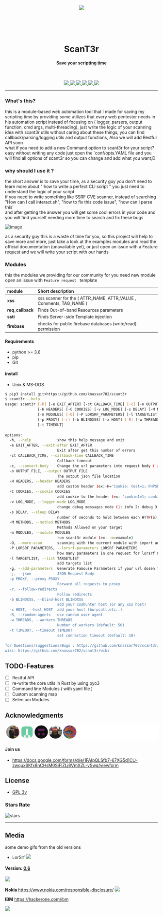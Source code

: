 
<h3 align="center">
  <img src="https://user-images.githubusercontent.com/45688522/170871350-80113c02-5733-4d04-9f09-c33bef80c2bf.png" width="600px">
</h3>



<h1 align="center">
  <br>
  <br>
  ScanT3r <br><h4 align="center">Save your scripting time</h4>
  <br>  
</h1>

<p align="center">
  <a href="https://github.com//scant3r/releases">
    <img src="https://img.shields.io/github/release/knassar702/scant3r.svg">
  </a>
  <a href="https://github.com/knassar702/scant3r/issues?q=is%3Aissue+is%3Aclosed">
      <img src="https://img.shields.io/github/issues-closed-raw/knassar702/scant3r?color=dark-green&label=issues%20fixed">
  </a>
  <a href="https://img.shields.io/github/stars/knassar702/scant3r">
      <img src="https://img.shields.io/github/stars/knassar702/scant3r">
  </a>
  <a href="https://img.shields.io/github/forks/knassar702/scant3r">
      <img src="https://img.shields.io/github/forks/knassar702/scant3r">
  </a>
  <a href="https://img.shields.io/github/issues/knassar702/scant3r">
      <img src="https://img.shields.io/github/issues/knassar702/scant3r">
  </a>
  <a href="https://img.shields.io/github/license/knassar702/scant3r">
      <img src="https://img.shields.io/github/license/knassar702/scant3r">
  </a>
</p>

***

### What's this?
this is a module-based web automation tool that I made for saving my scripting
time by providing some utilizes that every web pentester needs in his automation script
instead of focusing on ( logger, parsers, output function, cmd args, multi-threading),
just write the logic of your scanning idea with scant3r utils without caring
about these things, you can find callback/parsing/logging utils and output functions, Also we will add Restful API soon <br>
what if you need to add a new Command option to scant3r for your script? <br>
easy without writing any code just open the `conf/opts.YAML file and you will find all options of scant3r so you can change and add what you want;D


### why should I use it ?
the short answer is to save your time, as a security guy you don't need to
learn more about " how to write a perfect CLI script " you just need to
understand the logic of your script <br> if you need to write something like SSRF
CVE scanner, instead of searching "How can I call interact.sh", "how to fix this
code issue", "how can I parse this' <br> and after getting the answer you will get
some cool errors in your code and you will find yourself needing more time to
search and fix these bugs

![image](.src/sweaty-sweaty-speedrunner.gif)


as a security guy this is a waste of time for you, so this project will help to
save more and more, just take a look at the examples modules and read the
official documentation (unavailable yet), or just open an issue with a
Feature request and we will write your script with our hands

### Modules

this the modules we providing for our community for you need new module open an issue with `Feature request
` template 

| module         | Short description                                           |
| :------------- | :-------------                                               |
| **xss** | xss scanner for the ( ATTR_NAME, ATTR_VALUE , Comments, TAG_NAME ) |
| **req_callback**     | Finds Out-of-band Resources parameters |
| **ssti**       | Finds Server-side Template injection                                         |
| **firebase**   | checks for public firebase databases (write/read) permission  |

#### Requirements
* python >= 3.6
* pip
* Git

#### install
* Unix & MS-DOS

```bash
$ pip3 install git+https://github.com/knassar702/scant3r
$ scant3r --help
usage: scant3r [-h] [-e EXIT_AFTER] [-ct CALLBACK_TIME] [-c] [-o OUTPUT_FILE]
               [-H HEADERS] [-C COOKIES] [-v LOG_MODE] [-s DELAY] [-M METHODS]
               [-m MODULES] [-O] [-P LORSRF_PARAMETERS] [-l TARGETLIST] [-g] [-j]
               [-p PROXY] [-r] [-b BLINDXSS] [-x HOST] [-R] [-w THREADS]
               [-t TIMEOUT]

options:
  -h, --help            show this help message and exit
  -e EXIT_AFTER, --exit-after EXIT_AFTER
                        Exit after get this number of errors
  -ct CALLBACK_TIME, --callback-time CALLBACK_TIME
                        Callback timeout
  -c, --convert-body    Change the url parameters into request body ( in non-GET methods )
  -o OUTPUT_FILE, --output OUTPUT_FILE
                        The output json file location
  -H HEADERS, --header HEADERS
                        add custom header (ex:-H='Cookie: test=1; PHPSESSID=test')
  -C COOKIES, --cookie COOKIES
                        add cookie to the header (ex: 'cookie1=1; cookie2=2')
  -v LOG_MODE, --logger-mode LOG_MODE
                        change debug messages mode (1: info 2: debug 3: warning 4: error)
  -s DELAY, --sleep DELAY
                        number of seconds to hold between each HTTP(S) requests.
  -M METHODS, --method METHODS
                        Methods Allowed on your target
  -m MODULES, --module MODULES
                        run scant3r module (ex: -m=example)
  -O, --more-scan       scanning with the current module with import another modules (eg: lorsrf xss/ssti scanner)
  -P LORSRF_PARAMETERS, --lorsrf-parameters LORSRF_PARAMETERS
                        how many parameters in one request for lorsrf module
  -l TARGETLIST, --list TARGETLIST
                        add targets list
  -g, --add-parameters  Generate Famouse Parameters if your url dosen't have parameters
  -j, --json            JSON Request Body
  -p PROXY, --proxy PROXY
                        Forward all requests to proxy
  -r, --follow-redirects
                        Follow redirects
  -b BLINDXSS, --blind-host BLINDXSS
                        add your xsshunter host (or any xss host)
  -x HOST, --host HOST  add your host (burpcall,etc..)
  -R, --random-agents   use random user agent
  -w THREADS, --workers THREADS
                        Number of workers (default: 50)
  -t TIMEOUT, --timeout TIMEOUT
                        set connection timeout (default: 10)

for Questions/suggestions/Bugs : https://github.com/knassar702/scant3r/issues
wiki: https://github.com/knassar702/scant3r/wiki
```


## TODO-Features
* [ ] Restful API
* [ ] re-write the core utils in Rust by using pyo3 
* [ ] Command line Modules ( with yaml file )
* [ ] Custom scanning map
* [ ] Selenium Modules

## Acknowledgments
![cont](CONTRIBUTORS.svg)


#### Join us 
* https://docs.google.com/forms/d/e/1FAIpQLSfb7-67XG5d1CU-zwqux6Kfx8nCHsM0SiFlZLj8VmXZL-vSwg/viewform

## License
* [GPL 3v](https://github.com/knassar702/scant3r/blob/master/LICENSE)


### Stars Rate
![stars](https://starchart.cc/knassar702/scant3r.svg)

***

## Media
some demo gifs from the old versions

* LorSrf
![](.src/output.gif)

#### Version: [0.6](https://github.com/knassar702/scant3r/releases/tag/0.6)

![](.src/all.gif)

**Nokia** https://www.nokia.com/responsible-disclosure/
![](.src/nokia.gif)

**IBM** https://hackerone.com/ibm

![](.src/ibm.png)
